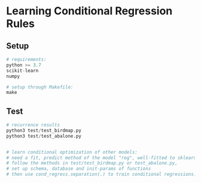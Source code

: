 # Learning Conditional Regression Rules



## Setup

```python
# requirements: 
python >= 3.7
scikit-learn
numpy

# setup through Makefile:
make
```



## Test

```python
# recurrence results 
python3 test/test_birdmap.py
python3 test/test_abalone.py


# learn conditional optimization of other models:
# need a fit, predict method of the model "reg", well-fitted to sklearn.linear_model
# follow the methods in test/test_birdmap.py or test_abalone.py,
# set up schema, database and init-params of functions 
# then use cond_regress.separation(.) to train conditional regressions.
```



